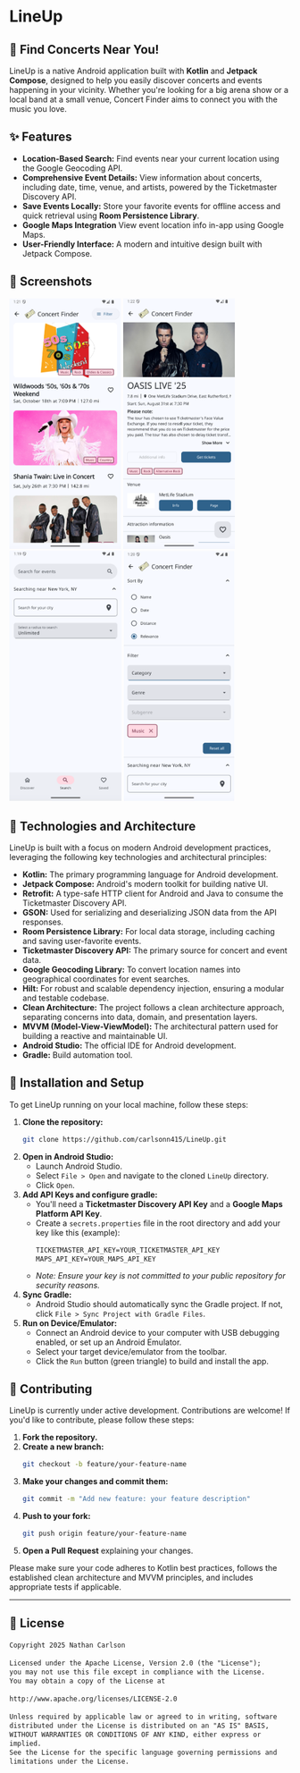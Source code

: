 # LineUp

## 🎵 Find Concerts Near You\!

LineUp is a native Android application built with **Kotlin** and **Jetpack Compose**, designed to help you easily discover concerts and events happening in your vicinity. Whether you're looking for a big arena show or a local band at a small venue, Concert Finder aims to connect you with the music you love.

## ✨ Features

  * **Location-Based Search:** Find events near your current location using the Google Geocoding API.
  * **Comprehensive Event Details:** View information about concerts, including date, time, venue, and artists, powered by the Ticketmaster Discovery API.
  * **Save Events Locally:** Store your favorite events for offline access and quick retrieval using **Room Persistence Library**.
  * **Google Maps Integration** View event location info in-app using Google Maps.
  * **User-Friendly Interface:** A modern and intuitive design built with Jetpack Compose.


## 📸 Screenshots

<img src="screenshots/EventList.png" alt="Events" width="200"> <img src="screenshots/EventDetails.png" alt="Event Details" width="200"> <img src="screenshots/SearchScreen.png" alt="Search" width="201"> <img src="screenshots/FilterSelect.png" alt="Filter Select" width="198">


## 🚀 Technologies and Architecture

LineUp is built with a focus on modern Android development practices, leveraging the following key technologies and architectural principles:

  * **Kotlin:** The primary programming language for Android development.
  * **Jetpack Compose:** Android's modern toolkit for building native UI.
  * **Retrofit:** A type-safe HTTP client for Android and Java to consume the Ticketmaster Discovery API.
  * **GSON:** Used for serializing and deserializing JSON data from the API responses.
  * **Room Persistence Library:** For local data storage, including caching and saving user-favorite events.
  * **Ticketmaster Discovery API:** The primary source for concert and event data.
  * **Google Geocoding Library:** To convert location names into geographical coordinates for event searches.
  * **Hilt:** For robust and scalable dependency injection, ensuring a modular and testable codebase.
  * **Clean Architecture:** The project follows a clean architecture approach, separating concerns into data, domain, and presentation layers.
  * **MVVM (Model-View-ViewModel):** The architectural pattern used for building a reactive and maintainable UI.
  * **Android Studio:** The official IDE for Android development.
  * **Gradle:** Build automation tool.

## 📱 Installation and Setup

To get LineUp running on your local machine, follow these steps:

1.  **Clone the repository:**
    ```bash
    git clone https://github.com/carlsonn415/LineUp.git
    ```
2.  **Open in Android Studio:**
      * Launch Android Studio.
      * Select `File > Open` and navigate to the cloned `LineUp` directory.
      * Click `Open`.
3.  **Add API Keys and configure gradle:**
      * You'll need a **Ticketmaster Discovery API Key** and a **Google Maps Platform API Key**.
      * Create a `secrets.properties` file in the root directory and add your key like this (example):
        ```properties
        TICKETMASTER_API_KEY=YOUR_TICKETMASTER_API_KEY
        MAPS_API_KEY=YOUR_MAPS_API_KEY
        ```
      * *Note: Ensure your key is not committed to your public repository for security reasons.*
4.  **Sync Gradle:**
      * Android Studio should automatically sync the Gradle project. If not, click `File > Sync Project with Gradle Files`.
5.  **Run on Device/Emulator:**
      * Connect an Android device to your computer with USB debugging enabled, or set up an Android Emulator.
      * Select your target device/emulator from the toolbar.
      * Click the `Run` button (green triangle) to build and install the app.

## 🤝 Contributing

LineUp is currently under active development. Contributions are welcome\! If you'd like to contribute, please follow these steps:

1.  **Fork the repository.**
2.  **Create a new branch:**
    ```bash
    git checkout -b feature/your-feature-name
    ```
3.  **Make your changes and commit them:**
    ```bash
    git commit -m "Add new feature: your feature description"
    ```
4.  **Push to your fork:**
    ```bash
    git push origin feature/your-feature-name
    ```
5.  **Open a Pull Request** explaining your changes.

Please make sure your code adheres to Kotlin best practices, follows the established clean architecture and MVVM principles, and includes appropriate tests if applicable.

-----

## 📄 License

```
Copyright 2025 Nathan Carlson

Licensed under the Apache License, Version 2.0 (the "License");
you may not use this file except in compliance with the License.
You may obtain a copy of the License at

http://www.apache.org/licenses/LICENSE-2.0

Unless required by applicable law or agreed to in writing, software
distributed under the License is distributed on an "AS IS" BASIS,
WITHOUT WARRANTIES OR CONDITIONS OF ANY KIND, either express or implied.
See the License for the specific language governing permissions and
limitations under the License.
```
